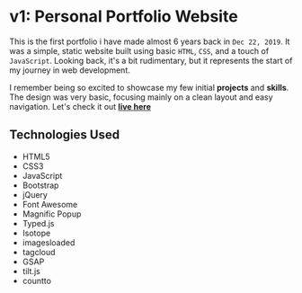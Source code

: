 # v1: Personal Portfolio Website

This is the first portfolio i have made almost 6 years back in `Dec 22, 2019`. It was a simple, static website built using basic `HTML`, `CSS`, and a touch of `JavaScript`. Looking back, it's a bit rudimentary, but it represents the start of my journey in web development. 

I remember being so excited to showcase my few initial **projects** and **skills**. The design was very basic, focusing mainly on a clean layout and easy navigation. Let's check it out [**live here**](https://v1.mdazlaanzubair.com/)

## Technologies Used

- HTML5
- CSS3
- JavaScript
- Bootstrap
- jQuery
- Font Awesome
- Magnific Popup
- Typed.js
- Isotope
- imagesloaded
- tagcloud
- GSAP
- tilt.js
- countto